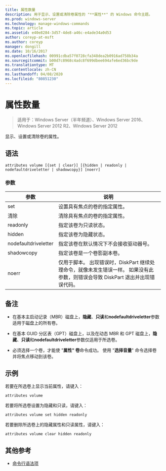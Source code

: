 ```yaml
---
title: 属性数量
description: 用于显示、设置或清除卷属性的 "**属性**" 的 Windows 命令主题。
ms.prod: windows-server
ms.technology: manage-windows-commands
ms.topic: article
ms.assetid: e40e8284-3d57-4de8-a46c-e4ade34a0d53
author: coreyp-at-msft
ms.author: coreyp
manager: dongill
ms.date: 10/16/2017
ms.openlocfilehash: 00991cdba57f0728cfa348dea2b0916ad758b34a
ms.sourcegitcommit: b00d7c8968c4adc8f699dbee694afe6ed36bc9de
ms.translationtype: MT
ms.contentlocale: zh-CN
ms.lasthandoff: 04/08/2020
ms.locfileid: "80851230"
---
```

# <a name="attributes-volume"></a>属性数量

>适用于：Windows Server（半年频道）、Windows Server 2016、Windows Server 2012 R2、Windows Server 2012

显示、设置或清除卷的属性。

## <a name="syntax"></a>语法  

```
attributes volume [{set | clear}] [{hidden | readonly | nodefaultdriveletter | shadowcopy}] [noerr]  
```  
  
### <a name="parameters"></a>参数  
  
| 参数 | 说明 |  
| ------- | -------- |  
| set | 设置具有焦点的卷的指定属性。 |  
| 清除 | 清除具有焦点的卷的指定属性。 |  
| readonly | 指定该卷为只读状态。 |  
| hidden | 指定该卷为隐藏状态。 |  
| nodefaultdriveletter | 指定该卷在默认情况下不会接收驱动器号。 |  
| shadowcopy | 指定该卷是一个卷影副本卷。 |  
| noerr | 仅用于脚本。 出现错误时，DiskPart 继续处理命令，就像未发生错误一样。 如果没有此参数，则错误会导致 DiskPart 退出并出现错误代码。 |  
  
## <a name="remarks"></a>备注  
  
- 在基本主启动记录（MBR）磁盘上，**隐藏**、**只读**和**nodefaultdriveletter**参数适用于磁盘上的所有卷。  
  
- 在基本 GUID 分区表（GPT）磁盘上，以及在动态 MBR 和 GPT 磁盘上，**隐藏**、**只读**和**nodefaultdriveletter**参数仅适用于所选卷。  
  
- 必须选择一个卷，才能使 "**属性" 卷**命令成功。 使用 "**选择音量**" 命令选择卷并将焦点移动到该卷。  
  
## <a name="examples"></a><a name=BKMK_examples></a>示例

若要在所选卷上显示当前属性，请键入：  
  
```
attributes volume  
```  
  
若要将所选卷设置为隐藏和只读，请键入：  
  
```
attributes volume set hidden readonly  
```  
  
若要删除所选卷上的隐藏属性和只读属性，请键入：  
  
```
attributes volume clear hidden readonly  
```  
  
## <a name="additional-references"></a>其他参考  

- [命令行语法项](command-line-syntax-key.md)